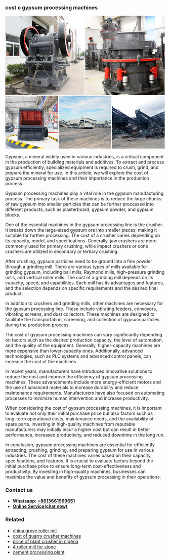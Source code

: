 <h3>cost o gypsum processing machines</h3><img src='1704951608.jpg' alt=''><p>Gypsum, a mineral widely used in various industries, is a critical component in the production of building materials and additives. To extract and process gypsum efficiently, specialized equipment is required to crush, grind, and prepare the mineral for use. In this article, we will explore the cost of gypsum processing machines and their importance in the production process.</p><p>Gypsum processing machines play a vital role in the gypsum manufacturing process. The primary task of these machines is to reduce the large chunks of raw gypsum into smaller particles that can be further processed into different products, such as plasterboard, gypsum powder, and gypsum blocks.</p><p>One of the essential machines in the gypsum processing line is the crusher. It breaks down the large-sized gypsum ore into smaller pieces, making it suitable for further processing. The cost of a crusher varies depending on its capacity, model, and specifications. Generally, jaw crushers are more commonly used for primary crushing, while impact crushers or cone crushers are utilized in secondary or tertiary crushing.</p><p>After crushing, gypsum particles need to be ground into a fine powder through a grinding mill. There are various types of mills available for grinding gypsum, including ball mills, Raymond mills, high-pressure grinding mills, and vertical roller mills. The cost of a grinding mill depends on its capacity, speed, and capabilities. Each mill has its advantages and features, and the selection depends on specific requirements and the desired final product.</p><p>In addition to crushers and grinding mills, other machines are necessary for the gypsum processing line. These include vibrating feeders, conveyors, vibrating screens, and dust collectors. These machines are designed to facilitate the transportation, screening, and collection of gypsum particles during the production process.</p><p>The cost of gypsum processing machines can vary significantly depending on factors such as the desired production capacity, the level of automation, and the quality of the equipment. Generally, higher-capacity machines are more expensive than lower-capacity ones. Additionally, advanced technologies, such as PLC systems and advanced control panels, can increase the cost of the machines.</p><p>In recent years, manufacturers have introduced innovative solutions to reduce the cost and improve the efficiency of gypsum processing machines. These advancements include more energy-efficient motors and the use of advanced materials to increase durability and reduce maintenance requirements. Manufacturers have also focused on automating processes to minimize human intervention and increase productivity.</p><p>When considering the cost of gypsum processing machines, it is important to evaluate not only their initial purchase price but also factors such as long-term operational costs, maintenance needs, and the availability of spare parts. Investing in high-quality machines from reputable manufacturers may initially incur a higher cost but can result in better performance, increased productivity, and reduced downtime in the long run.</p><p>In conclusion, gypsum processing machines are essential for efficiently extracting, crushing, grinding, and preparing gypsum for use in various industries. The cost of these machines varies based on their capacity, specifications, and features. It is crucial to evaluate factors beyond the initial purchase price to ensure long-term cost-effectiveness and productivity. By investing in high-quality machines, businesses can maximize the value and benefits of gypsum processing in their operations.</p><h3>Contact us</h3><ul><li><strong>Whatsapp:&nbsp;<a href="https://wa.me/8613661969651">+8613661969651</a></strong></li><li><a href="https://swt.shibang-china.com/?git&amp;zhl&amp;cost o gypsum processing machines"><strong>Online Service(chat now)</strong></a></li></ul><h3>Related</h3><ul><li><a href='china grove roller mill.md'>china grove roller mill</a></li><li><a href='cost of quarry crusher machines.md'>cost of quarry crusher machines</a></li><li><a href='price of plant crusher in nigeria.md'>price of plant crusher in nigeria</a></li><li><a href='4 roller mill for stone.md'>4 roller mill for stone</a></li><li><a href='cement processing plant.md'>cement processing plant</a></li></ul>